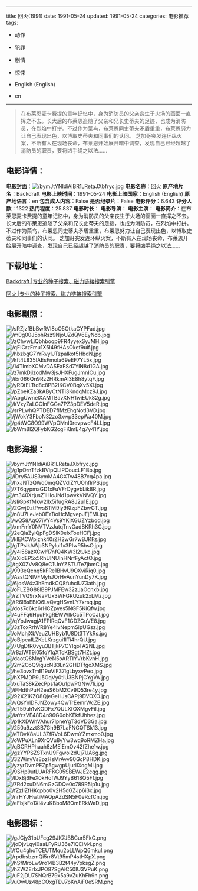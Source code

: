 
---
title: 回火(1991)
date: 1991-05-24
updated: 1991-05-24
categories: 电影推荐
tags:
- 动作
- 犯罪
- 剧情
- 惊悚

- English (English)
- en
---


> 在布莱恩麦卡费提的童年记忆中，身为消防员的父亲丧生于火场的画面一直挥之不去。长大后的布莱恩追随了父亲和兄长史蒂夫的足迹，也成为消防员，在烈焰中打拼。不过作为菜鸟，布莱恩同史蒂夫矛盾重重，布莱恩努力让自己表现出色，以博取史蒂夫和同事们的认同。  芝加哥突发连环纵火案，不断有人在现场丧命，布莱恩开始展开暗中调查，发现自己已经超越了消防员的职责，要将凶手绳之以法……

## **电影详情**：

**电影封面**：<img src="https://image.tmdb.org/t/p/w200/bymJtYNIdiAiBR1LRetaJXbfryc.jpg" alt="/bymJtYNIdiAiBR1LRetaJXbfryc.jpg" title="/bymJtYNIdiAiBR1LRetaJXbfryc.jpg">
**电影名称**：回火
**原产地片名**：Backdraft
**电影上映时间**：1991-05-24
**电影上映国家**：English (English)
**原产地语言**：en
**包含成人内容**：False
**是否纪录片**：False
**电影评分**：6.643
**评分人数**：1322
**热门程度**：25.837
**电影时长**：
**电影导演**：
**电影主演**：
**电影简介**：在布莱恩麦卡费提的童年记忆中，身为消防员的父亲丧生于火场的画面一直挥之不去。长大后的布莱恩追随了父亲和兄长史蒂夫的足迹，也成为消防员，在烈焰中打拼。不过作为菜鸟，布莱恩同史蒂夫矛盾重重，布莱恩努力让自己表现出色，以博取史蒂夫和同事们的认同。  芝加哥突发连环纵火案，不断有人在现场丧命，布莱恩开始展开暗中调查，发现自己已经超越了消防员的职责，要将凶手绳之以法……

## **下载地址**：
[Backdraft |专业的种子搜索、磁力链接搜索引擎](https://movie.amd794.com:2083/?search=Backdraft&ordering=&mode=match_phrase&page_size=10&page=1)

[回火 |专业的种子搜索、磁力链接搜索引擎](https://movie.amd794.com:2083/?search=%E5%9B%9E%E7%81%AB&ordering=&mode=match_phrase&page_size=10&page=1)
 

## **电影剧照**：
<img src="https://image.tmdb.org/t/p/original/sRZjzfBbBwRVI8oO5OtkaCYPFad.jpg" alt="/sRZjzfBbBwRVI8oO5OtkaCYPFad.jpg" title="/sRZjzfBbBwRVI8oO5OtkaCYPFad.jpg"><img src="https://image.tmdb.org/t/p/original/m0g00J5phRsz9NjoUZdQV6EyNcb.jpg" alt="/m0g00J5phRsz9NjoUZdQV6EyNcb.jpg" title="/m0g00J5phRsz9NjoUZdQV6EyNcb.jpg"><img src="https://image.tmdb.org/t/p/original/zChvwLiQbhboqp9FR4yyexSyJMH.jpg" alt="/zChvwLiQbhboqp9FR4yyexSyJMH.jpg" title="/zChvwLiQbhboqp9FR4yyexSyJMH.jpg"><img src="https://image.tmdb.org/t/p/original/qFICrzFmu1X5l49fHAsOkef9uif.jpg" alt="/qFICrzFmu1X5l49fHAsOkef9uif.jpg" title="/qFICrzFmu1X5l49fHAsOkef9uif.jpg"><img src="https://image.tmdb.org/t/p/original/hbzbgG7YrRvyIJTzpalkot5HbdN.jpg" alt="/hbzbgG7YrRvyIJTzpalkot5HbdN.jpg" title="/hbzbgG7YrRvyIJTzpalkot5HbdN.jpg"><img src="https://image.tmdb.org/t/p/original/kft4L835IAEsFmoIa69eEF7YL5x.jpg" alt="/kft4L835IAEsFmoIa69eEF7YL5x.jpg" title="/kft4L835IAEsFmoIa69eEF7YL5x.jpg"><img src="https://image.tmdb.org/t/p/original/14TlmbXCMvDASEaFSd7YlN8d1GA.jpg" alt="/14TlmbXCMvDASEaFSd7YlN8d1GA.jpg" title="/14TlmbXCMvDASEaFSd7YlN8d1GA.jpg"><img src="https://image.tmdb.org/t/p/original/z7mkDjlzodMw3jsJHXFugJmnICu.jpg" alt="/z7mkDjlzodMw3jsJHXFugJmnICu.jpg" title="/z7mkDjlzodMw3jsJHXFugJmnICu.jpg"><img src="https://image.tmdb.org/t/p/original/iEr066Qn9Rz2HRkmAl3E8h8ytqF.jpg" alt="/iEr066Qn9Rz2HRkmAl3E8h8ytqF.jpg" title="/iEr066Qn9Rz2HRkmAl3E8h8ytqF.jpg"><img src="https://image.tmdb.org/t/p/original/yRDtELTtd8c8PB2IKCV0BqXv5Xl.jpg" alt="/yRDtELTtd8c8PB2IKCV0BqXv5Xl.jpg" title="/yRDtELTtd8c8PB2IKCV0BqXv5Xl.jpg"><img src="https://image.tmdb.org/t/p/original/pZbeKZa3kAByCtNTi3KndqMcz9J.jpg" alt="/pZbeKZa3kAByCtNTi3KndqMcz9J.jpg" title="/pZbeKZa3kAByCtNTi3KndqMcz9J.jpg"><img src="https://image.tmdb.org/t/p/original/ApgUwnelXAMTBavXNH1wiEUk82g.jpg" alt="/ApgUwnelXAMTBavXNH1wiEUk82g.jpg" title="/ApgUwnelXAMTBavXNH1wiEUk82g.jpg"><img src="https://image.tmdb.org/t/p/original/kVxyZaLGCInFGGa7PZ3pDEV5deR.jpg" alt="/kVxyZaLGCInFGGa7PZ3pDEV5deR.jpg" title="/kVxyZaLGCInFGGa7PZ3pDEV5deR.jpg"><img src="https://image.tmdb.org/t/p/original/srPLwhQPTDED7fIMzEhqNotI3VD.jpg" alt="/srPLwhQPTDED7fIMzEhqNotI3VD.jpg" title="/srPLwhQPTDED7fIMzEhqNotI3VD.jpg"><img src="https://image.tmdb.org/t/p/original/jWokY3FboN32zo3xwp33epWa40M.jpg" alt="/jWokY3FboN32zo3xwp33epWa40M.jpg" title="/jWokY3FboN32zo3xwp33epWa40M.jpg"><img src="https://image.tmdb.org/t/p/original/g4tWC8O99WVpOMnI0revpwcF4LI.jpg" alt="/g4tWC8O99WVpOMnI0revpwcF4LI.jpg" title="/g4tWC8O99WVpOMnI0revpwcF4LI.jpg"><img src="https://image.tmdb.org/t/p/original/bWm8I2QFybKG2cgFKlmE4g7y41Y.jpg" alt="/bWm8I2QFybKG2cgFKlmE4g7y41Y.jpg" title="/bWm8I2QFybKG2cgFKlmE4g7y41Y.jpg">

## **电影海报**：
<img src="https://image.tmdb.org/t/p/original/bymJtYNIdiAiBR1LRetaJXbfryc.jpg" alt="/bymJtYNIdiAiBR1LRetaJXbfryc.jpg" title="/bymJtYNIdiAiBR1LRetaJXbfryc.jpg"><img src="https://image.tmdb.org/t/p/original/g1pOrnTfzkBVipQLIPOoucLF1Bb.jpg" alt="/g1pOrnTfzkBVipQLIPOoucLF1Bb.jpg" title="/g1pOrnTfzkBVipQLIPOoucLF1Bb.jpg"><img src="https://image.tmdb.org/t/p/original/iDry5AUS3ymMA4GXTw48B7cq4pa.jpg" alt="/iDry5AUS3ymMA4GXTw48B7cq4pa.jpg" title="/iDry5AUS3ymMA4GXTw48B7cq4pa.jpg"><img src="https://image.tmdb.org/t/p/original/hxJNTzQWq0mqQZVdlZYUOhflrPS.jpg" alt="/hxJNTzQWq0mqQZVdlZYUOhflrPS.jpg" title="/hxJNTzQWq0mqQZVdlZYUOhflrPS.jpg"><img src="https://image.tmdb.org/t/p/original/7T6qypmaGD1xFuVFrOygvbLik8R.jpg" alt="/7T6qypmaGD1xFuVFrOygvbLik8R.jpg" title="/7T6qypmaGD1xFuVFrOygvbLik8R.jpg"><img src="https://image.tmdb.org/t/p/original/m340XrjusZ1HIoJNd1pwvkVNVQY.jpg" alt="/m340XrjusZ1HIoJNd1pwvkVNVQY.jpg" title="/m340XrjusZ1HIoJNd1pwvkVNVQY.jpg"><img src="https://image.tmdb.org/t/p/original/sIiGpKfMkw2lIx5ifugRA8J2u1E.jpg" alt="/sIiGpKfMkw2lIx5ifugRA8J2u1E.jpg" title="/sIiGpKfMkw2lIx5ifugRA8J2u1E.jpg"><img src="https://image.tmdb.org/t/p/original/2CwjDztPws8TM9ly9KIzpFZbwCT.jpg" alt="/2CwjDztPws8TM9ly9KIzpFZbwCT.jpg" title="/2CwjDztPws8TM9ly9KIzpFZbwCT.jpg"><img src="https://image.tmdb.org/t/p/original/n8U7LeJeb0EYBoHcMgvepJEjEMi.jpg" alt="/n8U7LeJeb0EYBoHcMgvepJEjEMi.jpg" title="/n8U7LeJeb0EYBoHcMgvepJEjEMi.jpg"><img src="https://image.tmdb.org/t/p/original/wQ58AqQ7iVY4Vs9YKlXGUZYzbqd.jpg" alt="/wQ58AqQ7iVY4Vs9YKlXGUZYzbqd.jpg" title="/wQ58AqQ7iVY4Vs9YKlXGUZYzbqd.jpg"><img src="https://image.tmdb.org/t/p/original/xmFmY0NVTVzJutqTnvGadBKRh3C.jpg" alt="/xmFmY0NVTVzJutqTnvGadBKRh3C.jpg" title="/xmFmY0NVTVzJutqTnvGadBKRh3C.jpg"><img src="https://image.tmdb.org/t/p/original/2eQlaZyiQpFgDSlK0elxToeHCFj.jpg" alt="/2eQlaZyiQpFgDSlK0elxToeHCFj.jpg" title="/2eQlaZyiQpFgDSlK0elxToeHCFj.jpg"><img src="https://image.tmdb.org/t/p/original/klEKCWpjzhk40rZH2wGr7wBJKFz.jpg" alt="/klEKCWpjzhk40rZH2wGr7wBJKFz.jpg" title="/klEKCWpjzhk40rZH2wGr7wBJKFz.jpg"><img src="https://image.tmdb.org/t/p/original/gTPslkAWp3NPylui1x3PIwR5hsO.jpg" alt="/gTPslkAWp3NPylui1x3PIwR5hsO.jpg" title="/gTPslkAWp3NPylui1x3PIwR5hsO.jpg"><img src="https://image.tmdb.org/t/p/original/y4i58azXCwlfl7nfQ4KW3l2tJkc.jpg" alt="/y4i58azXCwlfl7nfQ4KW3l2tJkc.jpg" title="/y4i58azXCwlfl7nfQ4KW3l2tJkc.jpg"><img src="https://image.tmdb.org/t/p/original/sXidEP5x5RhUlNUlnHNrfFyActO.jpg" alt="/sXidEP5x5RhUlNUlnHNrfFyActO.jpg" title="/sXidEP5x5RhUlNUlnHNrfFyActO.jpg"><img src="https://image.tmdb.org/t/p/original/tgX0ZVv8Q8eC1UnYZSTUTe7jbmC.jpg" alt="/tgX0ZVv8Q8eC1UnYZSTUTe7jbmC.jpg" title="/tgX0ZVv8Q8eC1UnYZSTUTe7jbmC.jpg"><img src="https://image.tmdb.org/t/p/original/993eQcnq5kFRe1BHvU9OXviRiq0.jpg" alt="/993eQcnq5kFRe1BHvU9OXviRiq0.jpg" title="/993eQcnq5kFRe1BHvU9OXviRiq0.jpg"><img src="https://image.tmdb.org/t/p/original/AsstQNIVFMyhJOrHvAunYunDy7K.jpg" alt="/AsstQNIVFMyhJOrHvAunYunDy7K.jpg" title="/AsstQNIVFMyhJOrHvAunYunDy7K.jpg"><img src="https://image.tmdb.org/t/p/original/6josW4z3hEmdkCQ8fuhclUZ3ath.jpg" alt="/6josW4z3hEmdkCQ8fuhclUZ3ath.jpg" title="/6josW4z3hEmdkCQ8fuhclUZ3ath.jpg"><img src="https://image.tmdb.org/t/p/original/oFLZBG88lB9PJMFEw32zJaOcnxb.jpg" alt="/oFLZBG88lB9PJMFEw32zJaOcnxb.jpg" title="/oFLZBG88lB9PJMFEw32zJaOcnxb.jpg"><img src="https://image.tmdb.org/t/p/original/rZTVQ9rxNaPUx3WFGRUzuk2xLMz.jpg" alt="/rZTVQ9rxNaPUx3WFGRUzuk2xLMz.jpg" title="/rZTVQ9rxNaPUx3WFGRUzuk2xLMz.jpg"><img src="https://image.tmdb.org/t/p/original/tR6l8sEBiO6LvQvgHSvnLY7xrsq.jpg" alt="/tR6l8sEBiO6LvQvgHSvnLY7xrsq.jpg" title="/tR6l8sEBiO6LvQvgHSvnLY7xrsq.jpg"><img src="https://image.tmdb.org/t/p/original/dos7d6kc6rHCZpyes5NGF5KiQfw.jpg" alt="/dos7d6kc6rHCZpyes5NGF5KiQfw.jpg" title="/dos7d6kc6rHCZpyes5NGF5KiQfw.jpg"><img src="https://image.tmdb.org/t/p/original/4uFFq6HpuPkgREWWlkCc5TPoCJI.jpg" alt="/4uFFq6HpuPkgREWWlkCc5TPoCJI.jpg" title="/4uFFq6HpuPkgREWWlkCc5TPoCJI.jpg"><img src="https://image.tmdb.org/t/p/original/qYpJwagjA1FPIRqQvF1GDZGuVE8.jpg" alt="/qYpJwagjA1FPIRqQvF1GDZGuVE8.jpg" title="/qYpJwagjA1FPIRqQvF1GDZGuVE8.jpg"><img src="https://image.tmdb.org/t/p/original/3zToxRrhVR8Ye4ivNepmSipUGsz.jpg" alt="/3zToxRrhVR8Ye4ivNepmSipUGsz.jpg" title="/3zToxRrhVR8Ye4ivNepmSipUGsz.jpg"><img src="https://image.tmdb.org/t/p/original/oMchjXbVeuZUHByb1U8Dt3TYkRs.jpg" alt="/oMchjXbVeuZUHByb1U8Dt3TYkRs.jpg" title="/oMchjXbVeuZUHByb1U8Dt3TYkRs.jpg"><img src="https://image.tmdb.org/t/p/original/oBjpeaILZKeLKrzgui1lTi4hrQU.jpg" alt="/oBjpeaILZKeLKrzgui1lTi4hrQU.jpg" title="/oBjpeaILZKeLKrzgui1lTi4hrQU.jpg"><img src="https://image.tmdb.org/t/p/original/7UgDfR0vyu3BTjkP7CYlgoTA2NE.jpg" alt="/7UgDfR0vyu3BTjkP7CYlgoTA2NE.jpg" title="/7UgDfR0vyu3BTjkP7CYlgoTA2NE.jpg"><img src="https://image.tmdb.org/t/p/original/r8zlWT9i05fqYlqXTcKBSgt7HZt.jpg" alt="/r8zlWT9i05fqYlqXTcKBSgt7HZt.jpg" title="/r8zlWT9i05fqYlqXTcKBSgt7HZt.jpg"><img src="https://image.tmdb.org/t/p/original/daotQ8MxgYVeN5oARTIYVrbKvnH.jpg" alt="/daotQ8MxgYVeN5oARTIYVrbKvnH.jpg" title="/daotQ8MxgYVeN5oARTIYVrbKvnH.jpg"><img src="https://image.tmdb.org/t/p/original/2m2OoQ9igucNB3Ln2GHDTfgoXMS.jpg" alt="/2m2OoQ9igucNB3Ln2GHDTfgoXMS.jpg" title="/2m2OoQ9igucNB3Ln2GHDTfgoXMS.jpg"><img src="https://image.tmdb.org/t/p/original/he3ovxTmB19uViF37lgLbyxvPeo.jpg" alt="/he3ovxTmB19uViF37lgLbyxvPeo.jpg" title="/he3ovxTmB19uViF37lgLbyxvPeo.jpg"><img src="https://image.tmdb.org/t/p/original/hXPMDP9J5GqVy0tiU3BNPjCYgVA.jpg" alt="/hXPMDP9J5GqVy0tiU3BNPjCYgVA.jpg" title="/hXPMDP9J5GqVy0tiU3BNPjCYgVA.jpg"><img src="https://image.tmdb.org/t/p/original/xuTaS8kZecPps1aOu1pwPGNw7li.jpg" alt="/xuTaS8kZecPps1aOu1pwPGNw7li.jpg" title="/xuTaS8kZecPps1aOu1pwPGNw7li.jpg"><img src="https://image.tmdb.org/t/p/original/iFHdthPuH2eeS6bM2Cv9Q53re4y.jpg" alt="/iFHdthPuH2eeS6bM2Cv9Q53re4y.jpg" title="/iFHdthPuH2eeS6bM2Cv9Q53re4y.jpg"><img src="https://image.tmdb.org/t/p/original/92X21KZO8QjeGeHJsCAPj9DVOXO.jpg" alt="/92X21KZO8QjeGeHJsCAPj9DVOXO.jpg" title="/92X21KZO8QjeGeHJsCAPj9DVOXO.jpg"><img src="https://image.tmdb.org/t/p/original/vQsYnlDFJNZowy4QwTrEemrWcZE.jpg" alt="/vQsYnlDFJNZowy4QwTrEemrWcZE.jpg" title="/vQsYnlDFJNZowy4QwTrEemrWcZE.jpg"><img src="https://image.tmdb.org/t/p/original/eT59uh1vKODFx7QULXfOXMgvFil.jpg" alt="/eT59uh1vKODFx7QULXfOXMgvFil.jpg" title="/eT59uh1vKODFx7QULXfOXMgvFil.jpg"><img src="https://image.tmdb.org/t/p/original/iaYrzVE48D4n96G0obKEkfUhhez.jpg" alt="/iaYrzVE48D4n96G0obKEkfUhhez.jpg" title="/iaYrzVE48D4n96G0obKEkfUhhez.jpg"><img src="https://image.tmdb.org/t/p/original/p1kXDWhVAhur7lpneYgT3dVD3Ga.jpg" alt="/p1kXDWhVAhur7lpneYgT3dVD3Ga.jpg" title="/p1kXDWhVAhur7lpneYgT3dVD3Ga.jpg"><img src="https://image.tmdb.org/t/p/original/250a9zztSB7Gh9B7LaFNGQTSk13.jpg" alt="/250a9zztSB7Gh9B7LaFNGQTSk13.jpg" title="/250a9zztSB7Gh9B7LaFNGQTSk13.jpg"><img src="https://image.tmdb.org/t/p/original/eTDvK8aUL3ZfRVoL6DwmYZmxmo0.jpg" alt="/eTDvK8aUL3ZfRVoL6DwmYZmxmo0.jpg" title="/eTDvK8aUL3ZfRVoL6DwmYZmxmo0.jpg"><img src="https://image.tmdb.org/t/p/original/oWPuXLn9XrQVu8yYw3wq9oRMZHa.jpg" alt="/oWPuXLn9XrQVu8yYw3wq9oRMZHa.jpg" title="/oWPuXLn9XrQVu8yYw3wq9oRMZHa.jpg"><img src="https://image.tmdb.org/t/p/original/qBCRHPhaah8zMEIEmOv42fZhe1w.jpg" alt="/qBCRHPhaah8zMEIEmOv42fZhe1w.jpg" title="/qBCRHPhaah8zMEIEmOv42fZhe1w.jpg"><img src="https://image.tmdb.org/t/p/original/gzYYPSZSTxnU9Fgwol2dUj7UA6g.jpg" alt="/gzYYPSZSTxnU9Fgwol2dUj7UA6g.jpg" title="/gzYYPSZSTxnU9Fgwol2dUj7UA6g.jpg"><img src="https://image.tmdb.org/t/p/original/32WinyVs8pzHsMrAvv90GcP8HDK.jpg" alt="/32WinyVs8pzHsMrAvv90GcP8HDK.jpg" title="/32WinyVs8pzHsMrAvv90GcP8HDK.jpg"><img src="https://image.tmdb.org/t/p/original/yzyrDvmPEZp5gwgpUjurlIXogMi.jpg" alt="/yzyrDvmPEZp5gwgpUjurlIXogMi.jpg" title="/yzyrDvmPEZp5gwgpUjurlIXogMi.jpg"><img src="https://image.tmdb.org/t/p/original/9SHp9utLUARFKG05SBEWJE2cqg.jpg" alt="/9SHp9utLUARFKG05SBEWJE2cqg.jpg" title="/9SHp9utLUARFKG05SBEWJE2cqg.jpg"><img src="https://image.tmdb.org/t/p/original/lDx8j6FeX0kHofWJ9YyB618Q5Ff.jpg" alt="/lDx8j6FeX0kHofWJ9YyB618Q5Ff.jpg" title="/lDx8j6FeX0kHofWJ9YyB618Q5Ff.jpg"><img src="https://image.tmdb.org/t/p/original/7Rd2cuDN6mGzGDQe0c789R5ip1u.jpg" alt="/7Rd2cuDN6mGzGDQe0c789R5ip1u.jpg" title="/7Rd2cuDN6mGzGDQe0c789R5ip1u.jpg"><img src="https://image.tmdb.org/t/p/original/fZzIlZfHKqpbo0v2H5dGZJp6i3x.jpg" alt="/fZzIlZfHKqpbo0v2H5dGZJp6i3x.jpg" title="/fZzIlZfHKqpbo0v2H5dGZJp6i3x.jpg"><img src="https://image.tmdb.org/t/p/original/nrHYJHwtiMAQpAZdSN5F0eRcfCn.jpg" alt="/nrHYJHwtiMAQpAZdSN5F0eRcfCn.jpg" title="/nrHYJHwtiMAQpAZdSN5F0eRcfCn.jpg"><img src="https://image.tmdb.org/t/p/original/eFbjkFo1XI4vuKBboM8OmERkWaD.jpg" alt="/eFbjkFo1XI4vuKBboM8OmERkWaD.jpg" title="/eFbjkFo1XI4vuKBboM8OmERkWaD.jpg">

## **电影图标**：
<img src="https://image.tmdb.org/t/p/original/gJCjy31bUFcg29JK7JBBCur5FkC.png" alt="/gJCjy31bUFcg29JK7JBBCur5FkC.png" title="/gJCjy31bUFcg29JK7JBBCur5FkC.png"><img src="https://image.tmdb.org/t/p/original/joDjvLqyi0aaLFyRU36e7lQEIM4.png" alt="/joDjvLqyi0aaLFyRU36e7lQEIM4.png" title="/joDjvLqyi0aaLFyRU36e7lQEIM4.png"><img src="https://image.tmdb.org/t/p/original/fOu4ghoTCEUTMqu2oLLWpQ6mkul.png" alt="/fOu4ghoTCEUTMqu2oLLWpQ6mkul.png" title="/fOu4ghoTCEUTMqu2oLLWpQ6mkul.png"><img src="https://image.tmdb.org/t/p/original/rpdbsbzmQi5rr8Vt95mP4stHXpX.png" alt="/rpdbsbzmQi5rr8Vt95mP4stHXpX.png" title="/rpdbsbzmQi5rr8Vt95mP4stHXpX.png"><img src="https://image.tmdb.org/t/p/original/hSfMroLw9ro14B3B2t44y7pksgZ.png" alt="/hSfMroLw9ro14B3B2t44y7pksgZ.png" title="/hSfMroLw9ro14B3B2t44y7pksgZ.png"><img src="https://image.tmdb.org/t/p/original/hZWZErIxJPO87SgAiC50IU3VPuK.png" alt="/hZWZErIxJPO87SgAiC50IU3VPuK.png" title="/hZWZErIxJPO87SgAiC50IU3VPuK.png"><img src="https://image.tmdb.org/t/p/original/uF2jDU7SNQrB79x5a9vZuKhFh9n.png" alt="/uF2jDU7SNQrB79x5a9vZuKhFh9n.png" title="/uF2jDU7SNQrB79x5a9vZuKhFh9n.png"><img src="https://image.tmdb.org/t/p/original/uOwUz48pCOxgTDJ7pKnAiF0eSRM.png" alt="/uOwUz48pCOxgTDJ7pKnAiF0eSRM.png" title="/uOwUz48pCOxgTDJ7pKnAiF0eSRM.png">
